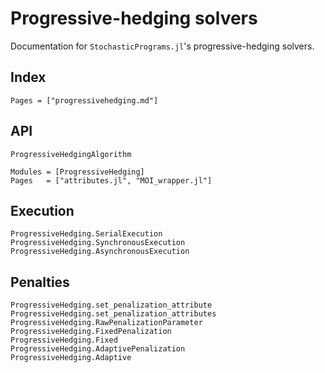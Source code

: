 # Progressive-hedging solvers

Documentation for `StochasticPrograms.jl`'s progressive-hedging solvers.

## Index

```@index
Pages = ["progressivehedging.md"]
```

## API

```@docs
ProgressiveHedgingAlgorithm
```
```@autodocs
Modules = [ProgressiveHedging]
Pages   = ["attributes.jl", "MOI_wrapper.jl"]
```

## Execution

```@docs
ProgressiveHedging.SerialExecution
ProgressiveHedging.SynchronousExecution
ProgressiveHedging.AsynchronousExecution
```

## Penalties


```@docs
ProgressiveHedging.set_penalization_attribute
ProgressiveHedging.set_penalization_attributes
ProgressiveHedging.RawPenalizationParameter
ProgressiveHedging.FixedPenalization
ProgressiveHedging.Fixed
ProgressiveHedging.AdaptivePenalization
ProgressiveHedging.Adaptive
```
